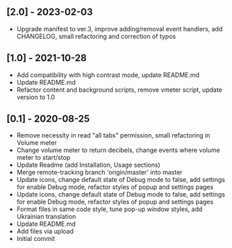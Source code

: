 ## [2.0] - 2023-02-03
- Upgrade manifest to ver.3, improve adding/removal event handlers, add CHANGELOG, small refactoring and correction of typos   


## [1.0] - 2021-10-28

- Add compatibility with high contrast mode, update README.md
- Update README.md
- Refactor content and background scripts, remove vmeter script, update version to 1.0


## [0.1] - 2020-08-25

- Remove necessity in read "all tabs" permission, small refactoring in Volume meter
- Change volume meter to return decibels, change events where volume meter to start/stop
- Update Readme (add Installation, Usage sections)
- Merge remote-tracking branch 'origin/master' into master
- Update icons, change default state of Debug mode to false, add settings for enable Debug mode, refactor styles of popup and settings pages
- Update icons, change default state of Debug mode to false, add settings for enable Debug mode, refactor styles of popup and settings pages
- Format files in same code style, tune pop-up window styles, add Ukrainian translation
- Update README.md
- Add files via upload
- Initial commit
